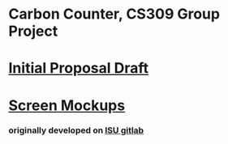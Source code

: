 # Carbon Counter, CS309 Group Project

# [Initial Proposal Draft](./Proposal_Draft.pdf)

# [Screen Mockups](./Screen_Sketches.pdf)

### originally developed on [ISU gitlab](https://git.linux.iastate.edu/cs309/fall2020/tc_4)
